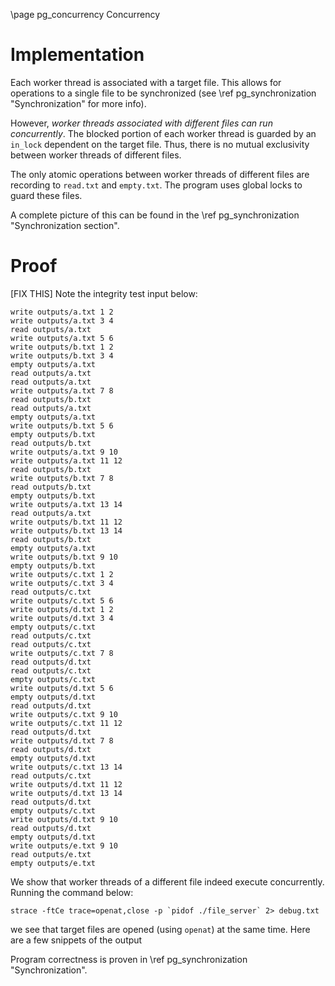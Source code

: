 \page pg_concurrency Concurrency

# Implementation
Each worker thread is associated with a target file. This allows for operations to a single file to be synchronized (see \ref pg_synchronization "Synchronization" for more info).

However, *worker threads associated with different files can run concurrently*. The blocked portion of each worker thread is guarded by an `in_lock` dependent on the target file. Thus, there is no mutual exclusivity between worker threads of different files. 

The only atomic operations between worker threads of different files are recording to `read.txt` and `empty.txt`. The program uses global locks to guard these files.

A complete picture of this can be found in the \ref pg_synchronization "Synchronization section".

# Proof
[FIX THIS]
Note the integrity test input below:

    write outputs/a.txt 1 2
    write outputs/a.txt 3 4
    read outputs/a.txt
    write outputs/a.txt 5 6
    write outputs/b.txt 1 2
    write outputs/b.txt 3 4
    empty outputs/a.txt
    read outputs/a.txt
    read outputs/a.txt
    write outputs/a.txt 7 8
    read outputs/b.txt
    read outputs/a.txt
    empty outputs/a.txt
    write outputs/b.txt 5 6
    empty outputs/b.txt
    read outputs/b.txt
    write outputs/a.txt 9 10
    write outputs/a.txt 11 12
    read outputs/b.txt
    write outputs/b.txt 7 8
    read outputs/b.txt
    empty outputs/b.txt
    write outputs/a.txt 13 14
    read outputs/a.txt
    write outputs/b.txt 11 12
    write outputs/b.txt 13 14
    read outputs/b.txt
    empty outputs/a.txt
    write outputs/b.txt 9 10
    empty outputs/b.txt
    write outputs/c.txt 1 2
    write outputs/c.txt 3 4
    read outputs/c.txt
    write outputs/c.txt 5 6
    write outputs/d.txt 1 2
    write outputs/d.txt 3 4
    empty outputs/c.txt
    read outputs/c.txt
    read outputs/c.txt
    write outputs/c.txt 7 8
    read outputs/d.txt
    read outputs/c.txt
    empty outputs/c.txt
    write outputs/d.txt 5 6
    empty outputs/d.txt
    read outputs/d.txt
    write outputs/c.txt 9 10
    write outputs/c.txt 11 12
    read outputs/d.txt
    write outputs/d.txt 7 8
    read outputs/d.txt
    empty outputs/d.txt
    write outputs/c.txt 13 14
    read outputs/c.txt
    write outputs/d.txt 11 12
    write outputs/d.txt 13 14
    read outputs/d.txt
    empty outputs/c.txt
    write outputs/d.txt 9 10
    read outputs/d.txt
    empty outputs/d.txt
    write outputs/e.txt 9 10
    read outputs/e.txt
    empty outputs/e.txt

We show that worker threads of a different file indeed execute concurrently. Running the command below:

    strace -ftCe trace=openat,close -p `pidof ./file_server` 2> debug.txt

we see that target files are opened (using `openat`) at the same time. Here are a few snippets of the output

Program correctness is proven in \ref pg_synchronization "Synchronization".
